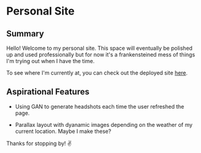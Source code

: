 # Personal Site
## Summary
Hello! Welcome to my personal site. This space will eventually be polished up and used professionally but for now it's a frankensteined mess of things I'm trying out when I have the time.

To see where I'm currently at, you can check out the deployed site [here](https://katiechurchwell.github.io/personal-site).

## Aspirational Features
- Using GAN to generate headshots each time the user refreshed the page.

- Parallax layout with dyanamic images depending on the weather of my current location. Maybe I make these?

Thanks for stopping by! :v:
